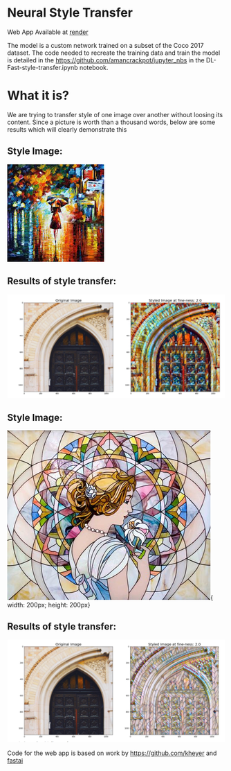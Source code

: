 # Neural Style Transfer

Web App Available at <a href="https://neural-style-app.onrender.com/" target="_blank">render</a>

The model is a custom network trained on a subset of the Coco 2017 dataset. The code needed to recreate the training data 
and train the model is detailed in the https://github.com/amancrackpot/jupyter_nbs in the DL-Fast-style-transfer.ipynb notebook.

# What it is?
We are trying to transfer style of one image over another without loosing its content. Since a picture is worth than a thousand words, below are some results which will clearly demonstrate this

## Style Image: 
![image width: 200px height: 200px](https://github.com/amancrackpot/Fast-Neural-Style/blob/master/Results/rain%2Cjpg.jpg)
## Results of style transfer:
![image](https://github.com/amancrackpot/Fast-Neural-Style/blob/master/Results/rain.png)

## Style Image: 
![image width: 200px height: 200px](https://github.com/amancrackpot/Fast-Neural-Style/blob/master/Results/mosaic.jpg){ width: 200px; height: 200px}
## Results of style transfer:
![image](https://github.com/amancrackpot/Fast-Neural-Style/blob/master/Results/mosaic.png)

Code for the web app is based on work by https://github.com/kheyer and [fastai](fast.ai)


